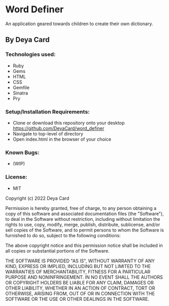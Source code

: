 # Word Definer

An application geared towards children to create their own dictionary. 

## By Deya Card

### Technologies used:

* Ruby
* Gems
* HTML
* CSS
* Gemfile
* Sinatra
* Pry



### Setup/Installation Requirements:

* Clone or download this repository onto your desktop
https://github.com/DeyaCard/word_definer
* Navigate to top-level of directory
* Open index.html in the browser of your choice



### Known Bugs:
*  (WIP)


### License: 
* MIT

Copyright (c) 2022 Deya Card

Permission is hereby granted, free of charge, to any person obtaining a copy of this software and associated documentation files (the "Software"), to deal in the Software without restriction, including without limitation the rights to use, copy, modify, merge, publish, distribute, sublicense, and/or sell copies of the Software, and to permit persons to whom the Software is furnished to do so, subject to the following conditions:

The above copyright notice and this permission notice shall be included in all copies or substantial portions of the Software.

THE SOFTWARE IS PROVIDED "AS IS", WITHOUT WARRANTY OF ANY KIND, EXPRESS OR IMPLIED, INCLUDING BUT NOT LIMITED TO THE WARRANTIES OF MERCHANTABILITY, FITNESS FOR A PARTICULAR PURPOSE AND NONINFRINGEMENT. IN NO EVENT SHALL THE AUTHORS OR COPYRIGHT HOLDERS BE LIABLE FOR ANY CLAIM, DAMAGES OR OTHER LIABILITY, WHETHER IN AN ACTION OF CONTRACT, TORT OR OTHERWISE, ARISING FROM, OUT OF OR IN CONNECTION WITH THE SOFTWARE OR THE USE OR OTHER DEALINGS IN THE SOFTWARE.